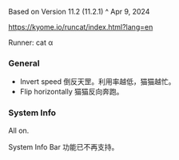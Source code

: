 
Based on Version 11.2 (11.2.1) ^ Apr 9, 2024

https://kyome.io/runcat/index.html?lang=en

Runner: cat α
### General

* Invert speed
  倒反天罡。利用率越低，猫猫越忙。
* Flip horizontally
  猫猫反向奔跑。
### System Info

All on.

System Info Bar 功能已不再支持。